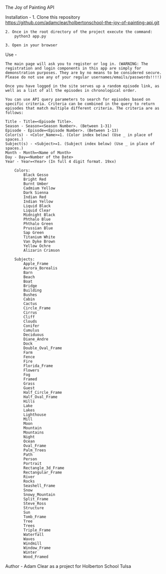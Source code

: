 The Joy of Painting API

Installation - 
	1. Clone this repository https://github.com/adamclear/holbertonschool-the-joy-of-painting-api.git

	2. Once in the root directory of the project execute the command:
		python3 app.py

	3. Open in your browser

Use - 

	The main page will ask you to register or log in. (WARNING: The registration and login components in this app are simply for demonstration purposes. They are by no means to be considered secure. Please do not use any of your regular usernames/emails/passwords!!!!)

	Once you have logged in the site serves up a random episode link, as well as a list of all the episodes in chronological order.

	You can use API query parameters to search for episodes based on specific criteria. Criteria can be combined in the query to return episodes that match multiple different criteria. The criteria are as follows:

	Title - Title=<Episode Title>.
	Season - Season=<Season Number>. (Between 1-31)
	Episode - Episode=<Episode Number>. (Between 1-13)
	Color(s) - <Color_Name>=1. (Color index below) (Use _ in place of spaces.)
	Subject(s) - <Subject>=1. (Subject index below) (Use _ in place of spaces.)
	Month - Month=<Name of Month>
	Day - Day=<Number of the Date>
	Year - Year=<Year> (In full 4 digit format. 19xx)

		Colors:
			Black Gesso
			Bright Red
			Burnt Umber
			Cadmium Yellow
			Dark Sienna
			Indian Red
			Indian Yellow
			Liquid Black
			Liquid Clear
			Midnight Black
			Phthalo Blue
			Phthalo Green
			Prussian Blue
			Sap Green
			Titanium White
			Van Dyke Brown
			Yellow Ochre
			Alizarin Crimson

		Subjects:
			Apple_Frame
			Aurora_Borealis
			Barn
			Beach
			Boat
			Bridge
			Building
			Bushes
			Cabin
			Cactus
			Circle_Frame
			Cirrus
			Cliff
			Clouds
			Conifer
			Cumulus
			Deciduous
			Diane_Andre
			Dock
			Double_Oval_Frame
			Farm
			Fence
			Fire
			Florida_Frame
			Flowers
			Fog
			Framed
			Grass
			Guest
			Half_Circle_Frame
			Half_Oval_Frame 
			Hills
			Lake
			Lakes
			Lighthouse
			Mill
			Moon
			Mountain
			Mountains
			Night
			Ocean
			Oval_Frame
			Palm_Trees
			Path
			Person
			Portrait
			Rectangle_3d_Frame
			Rectangular_Frame
			River
			Rocks
			Seashell_Frame
			Snow
			Snowy_Mountain 
			Split_Frame 
			Steve_Ross
			Structure
			Sun
			Tomb_Frame 
			Tree
			Trees
			Triple_Frame
			Waterfall
			Waves
			Windmill
			Window_Frame 
			Winter
			Wood_Framed

Author - 
	Adam Clear as a project for Holberton School Tulsa